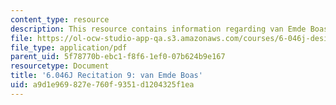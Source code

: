 ```yaml
---
content_type: resource
description: This resource contains information regarding van Emde Boas.
file: https://ol-ocw-studio-app-qa.s3.amazonaws.com/courses/6-046j-design-and-analysis-of-algorithms-spring-2012/a9d1e969827e760f9351d1204325f1ea_MIT6.046J_S12_rec09.pdf
file_type: application/pdf
parent_uid: 5f78770b-ebc1-f8f6-1ef0-07b624b9e167
resourcetype: Document
title: '6.046J Recitation 9: van Emde Boas'
uid: a9d1e969-827e-760f-9351-d1204325f1ea
---
```

